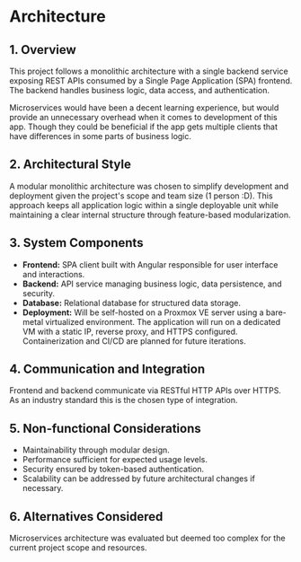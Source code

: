 # Architecture

## 1. Overview

This project follows a monolithic architecture with a single backend service exposing REST APIs consumed by a Single Page Application (SPA) frontend.
The backend handles business logic, data access, and authentication.

Microservices would have been a decent learning experience, but would provide an unnecessary overhead when it comes to development of this app.
Though they could be beneficial if the app gets multiple clients that have differences in some parts of business logic.

## 2. Architectural Style

A modular monolithic architecture was chosen to simplify development and deployment given the project's scope and team size (1 person :D).
This approach keeps all application logic within a single deployable unit while maintaining a clear internal structure through feature-based modularization.

## 3. System Components

- **Frontend:** SPA client built with Angular responsible for user interface and interactions.
- **Backend:** API service managing business logic, data persistence, and security.
- **Database:** Relational database for structured data storage.
- **Deployment:** Will be self-hosted on a Proxmox VE server using a bare-metal virtualized environment.
   The application will run on a dedicated VM with a static IP, reverse proxy, and HTTPS configured. Containerization and CI/CD are planned for future iterations.

## 4. Communication and Integration

Frontend and backend communicate via RESTful HTTP APIs over HTTPS. As an industry standard this is the chosen type of integration.

## 5. Non-functional Considerations

- Maintainability through modular design.
- Performance sufficient for expected usage levels.
- Security ensured by token-based authentication.
- Scalability can be addressed by future architectural changes if necessary.

## 6. Alternatives Considered

Microservices architecture was evaluated but deemed too complex for the current project scope and resources.
